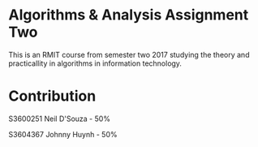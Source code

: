 # Algorithms & Analysis Assignment Two
This is an RMIT course from semester two 2017 studying the theory and practicallity in algorithms in information technology.

# Contribution

S3600251 Neil D'Souza - 50%

S3604367 Johnny Huynh - 50%
